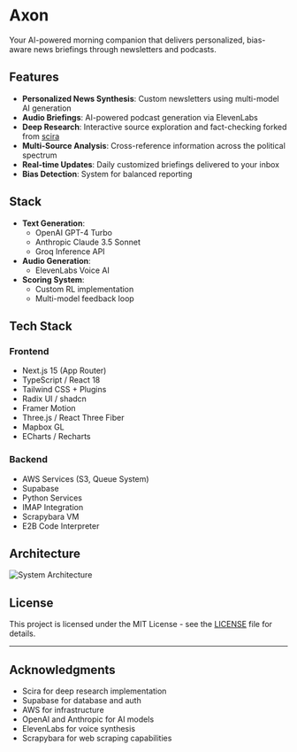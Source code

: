 # Axon
Your AI-powered morning companion that delivers personalized, bias-aware news briefings through newsletters and podcasts.

## Features
- **Personalized News Synthesis**: Custom newsletters using multi-model AI generation
- **Audio Briefings**: AI-powered podcast generation via ElevenLabs
- **Deep Research**: Interactive source exploration and fact-checking forked from [scira](https://github.com/zaidmukaddam/scira)
- **Multi-Source Analysis**: Cross-reference information across the political spectrum
- **Real-time Updates**: Daily customized briefings delivered to your inbox
- **Bias Detection**: System for balanced reporting

## Stack
- **Text Generation**: 
  - OpenAI GPT-4 Turbo
  - Anthropic Claude 3.5 Sonnet
  - Groq Inference API
- **Audio Generation**: 
  - ElevenLabs Voice AI
- **Scoring System**:
  - Custom RL implementation
  - Multi-model feedback loop

## Tech Stack
### Frontend
- Next.js 15 (App Router)
- TypeScript / React 18
- Tailwind CSS + Plugins
- Radix UI / shadcn
- Framer Motion
- Three.js / React Three Fiber
- Mapbox GL
- ECharts / Recharts

### Backend
- AWS Services (S3, Queue System)
- Supabase
- Python Services
- IMAP Integration
- Scrapybara VM
- E2B Code Interpreter



## Architecture
![System Architecture](https://media.discordapp.net/attachments/927412560783896608/1340705463003775049/Screenshot_2025-02-16_at_7.24.48_AM.png?ex=67b354c3&is=67b20343&hm=feece541ba2a7a8e7f0db4eeb811778527af0563bce42a934cebd954fb630553&=&format=webp&quality=lossless&width=1562&height=1000)




## License
This project is licensed under the MIT License - see the [LICENSE](LICENSE) file for details.

---

## Acknowledgments
- Scira for deep research implementation
- Supabase for database and auth
- AWS for infrastructure
- OpenAI and Anthropic for AI models
- ElevenLabs for voice synthesis
- Scrapybara for web scraping capabilities
